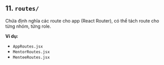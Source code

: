 ## 11. `routes/`

Chứa định nghĩa các route cho app (React Router), có thể tách route cho từng nhóm, từng role.

**Ví dụ:**

- `AppRoutes.jsx`
- `MentorRoutes.jsx`
- `MenteeRoutes.jsx`
